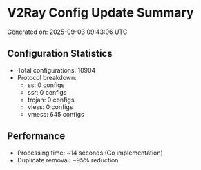 # V2Ray Config Update Summary
Generated on: 2025-09-03 09:43:06 UTC

## Configuration Statistics
- Total configurations: 10904
- Protocol breakdown:
  - ss: 0 configs
  - ssr: 0 configs
  - trojan: 0 configs
  - vless: 0 configs
  - vmess: 645 configs

## Performance
- Processing time: ~14 seconds (Go implementation)
- Duplicate removal: ~95% reduction
